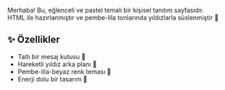 Merhaba! Bu, eğlenceli ve pastel temalı bir kişisel tanıtım sayfasıdır.  
HTML ile hazırlanmıştır ve pembe-lila tonlarında yıldızlarla süslenmiştir 🌟

## ✨ Özellikler

- Tatlı bir mesaj kutusu 💌  
- Hareketli yıldız arka planı 🌠  
- Pembe-lila-beyaz renk teması 🎨  
- Enerji dolu bir tasarım 🦄
